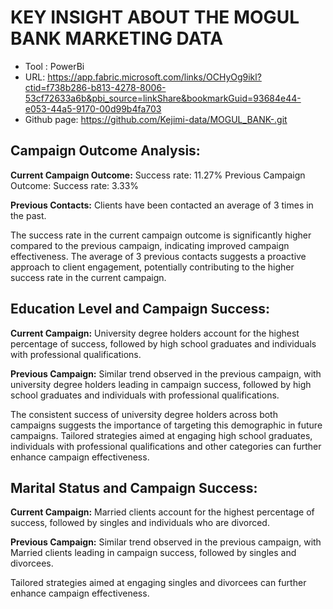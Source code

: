 # KEY INSIGHT ABOUT THE MOGUL BANK MARKETING DATA

- Tool : PowerBi
- URL: https://app.fabric.microsoft.com/links/OCHyOg9ikl?ctid=f738b286-b813-4278-8006-53cf72633a6b&pbi_source=linkShare&bookmarkGuid=93684e44-e053-44a5-9170-00d99b4fa703
- Github page: https://github.com/Kejimi-data/MOGUL_BANK-.git

## Campaign Outcome Analysis:

**Current Campaign Outcome:**
Success rate: 11.27%
Previous Campaign Outcome:
Success rate: 3.33%

**Previous Contacts:**
Clients have been contacted an average of 3 times in the past.

The success rate in the current campaign outcome is significantly higher compared to the previous campaign, indicating improved campaign effectiveness.
The average of 3 previous contacts suggests a proactive approach to client engagement, potentially contributing to the higher success rate in the current campaign.

## Education Level and Campaign Success:

**Current Campaign:**
University degree holders account for the highest percentage of success, followed by high school graduates and individuals with professional qualifications.

**Previous Campaign:**
Similar trend observed in the previous campaign, with university degree holders leading in campaign success, followed by high school graduates and individuals with professional qualifications.

The consistent success of university degree holders across both campaigns suggests the importance of targeting this demographic in future campaigns.
Tailored strategies aimed at engaging high school graduates, individuals with professional qualifications and other categories can further enhance campaign effectiveness.

## Marital Status and Campaign Success:

**Current Campaign:**
Married clients account for the highest percentage of success, followed by singles and individuals who are divorced.

**Previous Campaign:**
Similar trend observed in the previous campaign, with Married clients leading in campaign success, followed by singles and divorcees.

Tailored strategies aimed at engaging singles and divorcees can further enhance campaign effectiveness.



